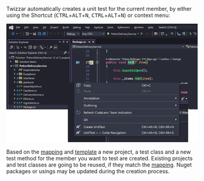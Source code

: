 Twizzar automatically creates a unit test for the current member, by either using the Shortcut (<kbd>CTRL</kbd>+<kbd>ALT</kbd>+<kbd>N</kbd>, <kbd>CTRL</kbd>+<kbd>ALT</kbd>+<kbd>N</kbd>) or context menu:

![Twizzar_CodeEditor_UnitTest_Generation.png](../images/Twizzar_CodeEditor_UnitTest_Generation.png)

Based on the [mapping](./mapping#mapping) and [template](./templating#templating) a new project, a test class and a new test method for the member you want to test are created. Existing projects and test classes are going to be reused, if they match the [mapping](./mapping#mapping). Nuget packages or usings may be updated during the creation process.
